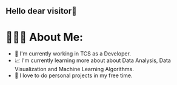 ## Hello dear visitor👋

# 👨🏼‍💻 About Me:

+ 🏢 I'm currently working in TCS as a Developer.
+ 📈 I'm currently learning more about about Data Analysis, Data Visualization and Machine Learning Algorithms.
+ 📌 I love to do personal projects in my free time. 
